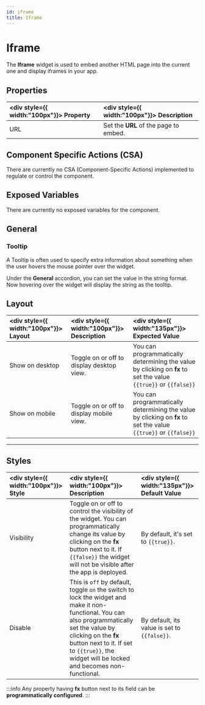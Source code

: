 ```yaml
---
id: iframe
title: Iframe
---
```

# Iframe

The **Iframe** widget is used to embed another HTML page into the current one and display iframes in your app.

<div style={{paddingTop:'24px'}}>

## Properties

| <div style={{ width:"100px"}}> Property </div> |  <div style={{ width:"100px"}}> Description </div> |
|:--------- |:---------|
| URL | Set the **URL** of the page to embed.|

</div>

<div style={{paddingTop:'24px'}}>

## Component Specific Actions (CSA)

There are currently no CSA (Component-Specific Actions) implemented to regulate or control the component.

</div>

<div style={{paddingTop:'24px'}}>

## Exposed Variables

There are currently no exposed variables for the component.

</div>

<div style={{paddingTop:'24px'}}>

## General
### Tooltip

A Tooltip is often used to specify extra information about something when the user hovers the  mouse pointer over the widget.

Under the <b>General</b> accordion, you can set the value in the string format. Now hovering over the widget will display the string as the tooltip.

</div>

<div style={{paddingTop:'24px'}}>

## Layout

| <div style={{ width:"100px"}}> Layout </div> | <div style={{ width:"100px"}}> Description </div> | <div style={{ width:"135px"}}> Expected Value </div> |
|:--------------- |:----------------------------------------- | :------------------------------------------------------------------------------------------------------------- |
| Show on desktop | Toggle on or off to display desktop view. | You can programmatically determining the value by clicking on **fx** to set the value `{{true}}` or `{{false}}` |
| Show on mobile  | Toggle on or off to display mobile view.  | You can programmatically determining the value by clicking on **fx** to set the value `{{true}}` or `{{false}}` |

</div>

<div style={{paddingTop:'24px'}}>

--- 

## Styles

| <div style={{ width:"100px"}}> Style </div> | <div style={{ width:"100px"}}> Description </div> | <div style={{ width:"135px"}}> Default Value </div> |
|:----------- |:----------- |:------------- |
| Visibility | Toggle on or off to control the visibility of the widget. You can programmatically change its value by clicking on the **fx** button next to it. If `{{false}}` the widget will not be visible after the app is deployed. | By default, it's set to `{{true}}`. |
| Disable | This is `off` by default, toggle `on` the switch to lock the widget and make it non-functional. You can also programmatically set the value by clicking on the **fx** button next to it. If set to `{{true}}`, the widget will be locked and becomes non-functional. | By default, its value is set to `{{false}}`. |

:::info
Any property having **fx** button next to its field can be **programmatically configured**.
:::

</div>